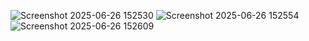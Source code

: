 ![Screenshot 2025-06-26 152530](https://github.com/user-attachments/assets/eb3b29d3-97be-422a-9222-d60988237b0e)
![Screenshot 2025-06-26 152554](https://github.com/user-attachments/assets/77eaccc2-9628-42af-86cf-b4bdd1a08b86)
![Screenshot 2025-06-26 152609](https://github.com/user-attachments/assets/eb033d85-3a4e-48f1-b79f-cf3eaea8160a)

